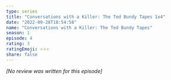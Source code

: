 ```yaml
---
type: series
title: "Conversations with a Killer: The Ted Bundy Tapes 1x4"
date: "2022-09-28T18:54:58"
name: "Conversations with a Killer: The Ted Bundy Tapes"
season: 1
episode: 4
rating: 3
ratingEmoji: ⭐️⭐️⭐️
share: false
---
```


*[No review was written for this episode]*
